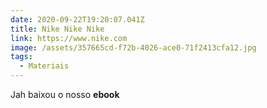 ```yaml
---
date: 2020-09-22T19:20:07.041Z
title: Nike Nike Nike
link: https://www.nike.com
image: /assets/357665cd-f72b-4026-ace0-71f2413cfa12.jpg
tags:
  - Materiais
---
```

Jah baixou o nosso **ebook**